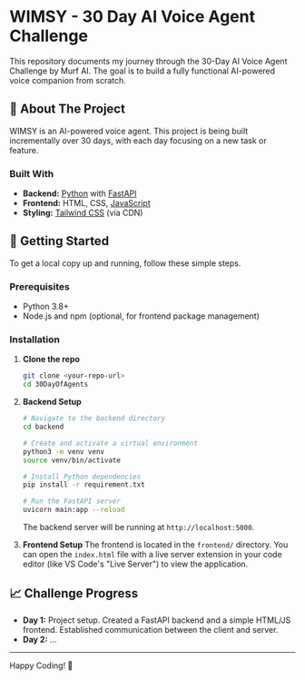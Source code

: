 # WIMSY - 30 Day AI Voice Agent Challenge

This repository documents my journey through the 30-Day AI Voice Agent Challenge by Murf AI. The goal is to build a fully functional AI-powered voice companion from scratch.

## 🚀 About The Project

WIMSY is an AI-powered voice agent. This project is being built incrementally over 30 days, with each day focusing on a new task or feature.

### Built With

*   **Backend:** [Python](https://www.python.org/) with [FastAPI](https://fastapi.tiangolo.com/)
*   **Frontend:** HTML, CSS, [JavaScript](https://developer.mozilla.org/en-US/docs/Web/JavaScript)
*   **Styling:** [Tailwind CSS](https://tailwindcss.com/) (via CDN)

## 🏁 Getting Started

To get a local copy up and running, follow these simple steps.

### Prerequisites

*   Python 3.8+
*   Node.js and npm (optional, for frontend package management)

### Installation

1.  **Clone the repo**
    ```sh
    git clone <your-repo-url>
    cd 30DayOfAgents
    ```

2.  **Backend Setup**
    ```sh
    # Navigate to the backend directory
    cd backend

    # Create and activate a virtual environment
    python3 -m venv venv
    source venv/bin/activate

    # Install Python dependencies
    pip install -r requirement.txt

    # Run the FastAPI server
    uvicorn main:app --reload
    ```
    The backend server will be running at `http://localhost:5000`.

3.  **Frontend Setup**
    The frontend is located in the `frontend/` directory. You can open the `index.html` file with a live server extension in your code editor (like VS Code's "Live Server") to view the application.

## 📈 Challenge Progress

*   **Day 1:** Project setup. Created a FastAPI backend and a simple HTML/JS frontend. Established communication between the client and server.
*   **Day 2:** ...

---

Happy Coding! 🐾